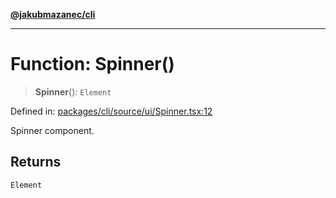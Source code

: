 [**@jakubmazanec/cli**](../README.md)

---

# Function: Spinner()

> **Spinner**(): `Element`

Defined in:
[packages/cli/source/ui/Spinner.tsx:12](https://github.com/jakubmazanec/tools/blob/c36a857a499e2c0c4f38fc4405cb987b357adf10/packages/cli/source/ui/Spinner.tsx#L12)

Spinner component.

## Returns

`Element`
